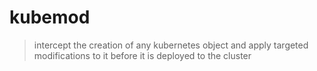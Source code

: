 # kubemod

> intercept the creation of any kubernetes object and apply targeted modifications to it before it is deployed to the cluster
